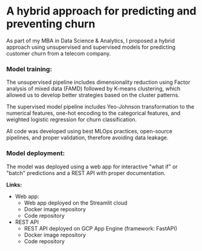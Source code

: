 # A hybrid approach for predicting and preventing churn

As part of my MBA in Data Science & Analytics, I proposed a hybrid approach using unsupervised and supervised models for predicting customer churn from a telecom company.

### Model training:

The unsupervised pipeline includes dimensionality reduction using Factor analysis of mixed data (FAMD) followed by K-means clustering, which allowed us to develop better strategies based on the cluster patterns.

The supervised model pipeline includes Yeo-Johnson transformation to the numerical features, one-hot encoding to the categorical features, and weighted logistic regression for churn classification.

All code was developed using best MLOps practices, open-source pipelines, and proper validation, therefore avoiding data leakage.

### Model deployment:

The model was deployed using a web app for interactive "what if" or "batch" predictions and a REST API with proper documentation.

**Links:**
- Web app:
  - Web app deployed on the Streamlit cloud
  - Docker image repository
  - Code repository
- REST API
  - REST API deployed on GCP App Engine (framework: FastAPI)
  - Docker image repository
  - Code repository

